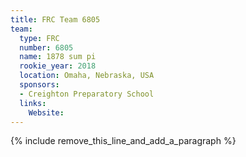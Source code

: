 ```yaml
---
title: FRC Team 6805
team:
  type: FRC
  number: 6805
  name: 1878 sum pi
  rookie_year: 2018
  location: Omaha, Nebraska, USA
  sponsors:
  - Creighton Preparatory School
  links:
    Website:
---
```


{% include remove_this_line_and_add_a_paragraph %}